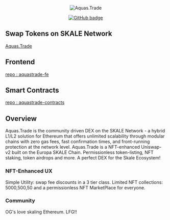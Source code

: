 <p align="center"> <img src="https://komarev.com/ghpvc/?username=AquasTrade" alt="Aquas.Trade" /> </p>

<p align="center">
  <a href="https://github.com/AquasTrade?tab=followers">
    <img src="https://img.shields.io/github/followers/AquasTrade?label=Followers&logo=GitHub&style=for-the-badge" alt="GitHub badge" />
  </a>
</p>
<h2>Swap Tokens on SKALE Network</h2>
      <p> <a href="https://aquas.trade"> Aquas.Trade</a></p>
  
<h2>Frontend</h2>
      <p> <a href="https://github.com/RubyAquaMarine/aquastrade-fe"> repo : aquastrade-fe</a></p>

 
<h2>Smart Contracts</h2>
    <p> <a href="https://github.com/AquasTrade/aquastrade-fe"> repo : aquastrade-contracts</a></p>
  
<h2>Overview</h2>
Aquas.Trade is the community driven DEX on the SKALE Network - a hybrid L1/L2 solution for Ethereum that offers unlimited scalability through modular chains with zero gas fees, fast confirmation times, and front-running protection at the network level.  Aquas.Trade is a NFT-enhanced Uniswap-v2 built on the Europa SKALE Chain.  Permissionless token-listing, NFT staking, token airdrops and more. A perfect DEX for the Skale Ecosystem!




<h3>NFT-Enhanced UX</h3>
Simple Utility: swap fee discounts in a 3 tier class. Limited NFT collections: 5000,500,50 and a permissionless NFT MarketPlace for everyone.



<h3>Community</h3>
OG's love skaling Ethereum. LFG!!
